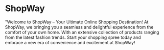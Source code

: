 # ShopWay
"Welcome to ShopWay – Your Ultimate Online Shopping Destination! At ShopWay, we bringing you a seamless and delightful experience from the comfort of your own home. With an extensive collection of products ranging from the latest fashion trends. Start your shopping spree today and embrace a new era of convenience and excitement at ShopWay!
